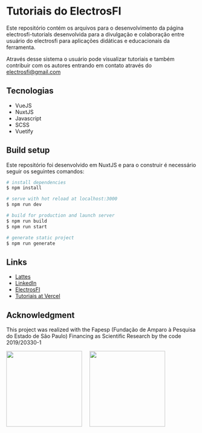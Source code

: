 # Tutoriais do ElectrosFI

Este repositório contém os arquivos para o desenvolvimento da página electrosfi-tutorials desenvolvida para a divulgação e colaboração entre usuário do electrosfi para aplicações didáticas e educacionais da ferramenta.

Através desse sistema o usuário pode visualizar tutoriais e também contribuir com os autores entrando em contato através do [electrosfi@gmail.com](electrosfi@gmail.com)

## Tecnologias
* VueJS
* NuxtJS
* Javascript
* SCSS
* Vuetify

## Build setup
Este repositório foi desenvolvido em NuxtJS e para o construir é necessário seguir os seguintes comandos:

```bash
# install dependencies
$ npm install

# serve with hot reload at localhost:3000
$ npm run dev

# build for production and launch server
$ npm run build
$ npm run start

# generate static project
$ npm run generate
```

## Links
* [Lattes](http://lattes.cnpq.br/1994196517067630)
* [LinkedIn](https://br.linkedin.com/in/paulhenriquev)
* [ElectrosFI](https://electrosfi.itp.ifsp.edu.br)
* [Tutoriais at Vercel](https://electrosfi-tutorials.vercel.app/)
## Acknowledgment
This project was realized with the Fapesp (Fundação de Amparo à Pesquisa do Estado de São Paulo) Financing as Scientific Research by the code 2019/20330-1

<img src="https://user-images.githubusercontent.com/22857183/90028430-0970a500-dc90-11ea-9e34-88ef29c5bd25.png" width="200" style="float:left; margin-right:20px;"/>               <img src="https://user-images.githubusercontent.com/22857183/90028813-8439c000-dc90-11ea-8096-9f17dfa0198b.png" width="200" style="float:left;"/>
